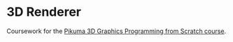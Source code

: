 # 3D Renderer

Coursework for the [Pikuma 3D Graphics Programming from Scratch course](https://github.com/gustavopezzi/3drenderer).

